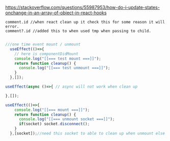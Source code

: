 https://stackoverflow.com/questions/55987953/how-do-i-update-states-onchange-in-an-array-of-object-in-react-hooks


```
comment.id //when react clean up it check this for some reason it will error.
comment?.id //added this to when used tmp when passing to child.


```



```js
///one time event mount / unmount
  useEffect(()=>{
    // here is componentDidMount
    console.log("[[=== test mount ===]]");
    return function cleanup() {
      console.log("[[=== test unmount ===]]");
    }
  },[]);
```

```js
useEffect(async ()=>{ // async will not work when clean up

},[]);
```

```js
useEffect(()=>{
    console.log("[[=== mount ===]]");
    return function cleanup() {
      console.log("[[=== unmount socket ===]]");
      if(socket) socket.disconnect();
    }
  },[socket]);//need this socket to able to clean up when unmount else socket will have many socket not disconnect
```
